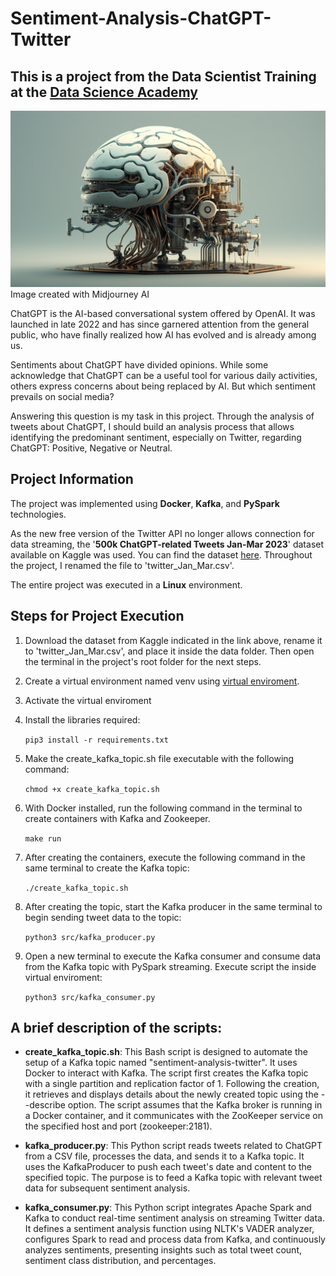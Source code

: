 # Sentiment-Analysis-ChatGPT-Twitter
## **This is a project from the Data Scientist Training at the [Data Science Academy](https://www.datascienceacademy.com.br/)**

![](img/img.png)
Image created with Midjourney AI

ChatGPT is the AI-based conversational system offered by OpenAI. It was launched in late 2022 and has since garnered attention from the general public, who have finally realized how AI has evolved and is already among us. 

Sentiments about ChatGPT have divided opinions. While some acknowledge that ChatGPT can be a useful tool for various daily activities, others express concerns about being replaced by AI. But which sentiment prevails on social media? 

Answering this question is my task in this project. Through the analysis of tweets about ChatGPT, I should build an analysis process that allows identifying the predominant sentiment, especially on Twitter, regarding ChatGPT: Positive, Negative or Neutral.

## Project Information

The project was implemented using **Docker**, **Kafka**, and **PySpark** technologies.

As the new free version of the Twitter API no longer allows connection for data streaming, the '**500k ChatGPT-related Tweets Jan-Mar 2023**' dataset available on Kaggle was used. You can find the dataset [here](https://www.kaggle.com/datasets/khalidryder777/500k-chatgpt-tweets-jan-mar-2023). Throughout the project, I renamed the file to 'twitter_Jan_Mar.csv'.

The entire project was executed in a **Linux** environment.

## Steps for Project Execution

1. Download the dataset from Kaggle indicated in the link above, rename it to 'twitter_Jan_Mar.csv', and place it inside the data folder. Then open the terminal in the project's root folder for the next steps.

2. Create a virtual environment named venv using [virtual enviroment](https://virtualenv.pypa.io/en/latest/installation.html).

3. Activate the virtual enviroment

4. Install the libraries required:

    ```pip3 install -r requirements.txt```

5.  Make the create_kafka_topic.sh file executable with the following command:

    ```chmod +x create_kafka_topic.sh```

6. With Docker installed, run the following command in the terminal to create containers with Kafka and Zookeeper.

    ```make run```

7. After creating the containers, execute the following command in the same terminal to create the Kafka topic:

    ```./create_kafka_topic.sh```

8. After creating the topic, start the Kafka producer in the same terminal to begin sending tweet data to the topic:

    ```python3 src/kafka_producer.py```

9. Open a new terminal to execute the Kafka consumer and consume data from the Kafka topic with PySpark streaming. Execute script the inside virtual enviroment:

    ```python3 src/kafka_consumer.py```

## A brief description of the scripts:

- **create_kafka_topic.sh**:
    This Bash script is designed to automate the setup of a Kafka topic named "sentiment-analysis-twitter". It uses Docker to interact with Kafka. The script first creates the Kafka topic with a single partition and replication factor of 1. Following the creation, it retrieves and displays details about the newly created topic using the --describe option. The script assumes that the Kafka broker is running in a Docker container, and it communicates with the ZooKeeper service on the specified host and port (zookeeper:2181).

- **kafka_producer.py**:
    This Python script reads tweets related to ChatGPT from a CSV file, processes the data, and sends it to a Kafka topic. It uses the KafkaProducer to push each tweet's date and content to the specified topic. The purpose is to feed a Kafka topic with relevant tweet data for subsequent sentiment analysis.

- **kafka_consumer.py**:
    This Python script integrates Apache Spark and Kafka to conduct real-time sentiment analysis on streaming Twitter data. It defines a sentiment analysis function using NLTK's VADER analyzer, configures Spark to read and process data from Kafka, and continuously analyzes sentiments, presenting insights such as total tweet count, sentiment class distribution, and percentages.